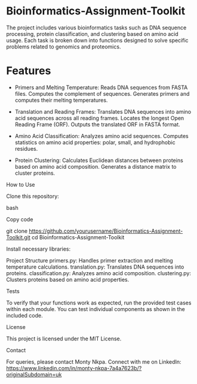 # Bioinformatics-Assignment-Toolkit

The project includes various bioinformatics tasks such as DNA sequence processing, protein classification, and clustering based on amino acid usage. Each task is broken down into functions designed to solve specific problems related to genomics and proteomics.

# Features
- Primers and Melting Temperature: Reads DNA sequences from FASTA files. Computes the complement of sequences. Generates primers and computes their melting temperatures.

- Translation and Reading Frames: Translates DNA sequences into amino acid sequences across all reading frames. Locates the longest Open Reading Frame (ORF). Outputs the translated ORF in FASTA format.

- Amino Acid Classification: Analyzes amino acid sequences. Computes statistics on amino acid properties: polar, small, and hydrophobic residues.

- Protein Clustering: Calculates Euclidean distances between proteins based on amino acid composition. Generates a distance matrix to cluster proteins.

How to Use

Clone this repository:

bash

Copy code

git clone https://github.com/yourusername/Bioinformatics-Assignment-Toolkit.git
cd Bioinformatics-Assignment-Toolkit

Install necessary libraries:

Project Structure
primers.py: Handles primer extraction and melting temperature calculations.
translation.py: Translates DNA sequences into proteins.
classification.py: Analyzes amino acid composition.
clustering.py: Clusters proteins based on amino acid properties.

Tests

To verify that your functions work as expected, run the provided test cases within each module. You can test individual components as shown in the included code.

License

This project is licensed under the MIT License.

Contact

For queries, please contact Monty Nkpa. Connect with me on LinkedIn: https://www.linkedin.com/in/monty-nkpa-7a4a7623b/?originalSubdomain=uk
